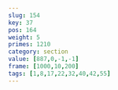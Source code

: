 ```yaml
---
slug: 154
key: 37
pos: 164
weight: 5
primes: 1210
category: section
value: [887,0,-1,-1]
frame: [1000,10,200]
tags: [1,8,17,22,32,40,42,55]
---
```

